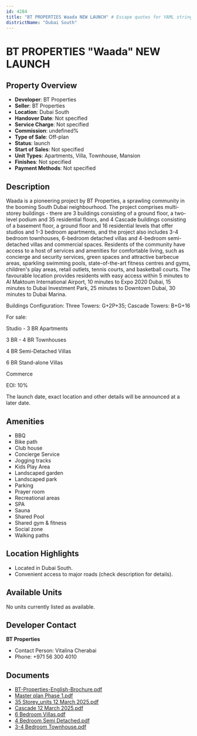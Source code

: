 ```yaml
---
id: 4284
title: "BT PROPERTIES Waada NEW LAUNCH" # Escape quotes for YAML string
districtName: "Dubai South"
---
```


# BT PROPERTIES "Waada" NEW LAUNCH

## Property Overview
- **Developer**: BT Properties
- **Seller**: BT Properties
- **Location**: Dubai South
- **Handover Date**: Not specified
- **Service Charge**: Not specified
- **Commission**: undefined%
- **Type of Sale**: Off-plan
- **Status**: launch
- **Start of Sales**: Not specified
- **Unit Types**: Apartments, Villa, Townhouse, Mansion
- **Finishes**: Not specified
- **Payment Methods**: Not specified

## Description
Waada is a pioneering project by BT Properties, a sprawling community in the booming South Dubai neighbourhood. The project comprises multi-storey buildings - there are 3 buildings consisting of a ground floor, a two-level podium and 35 residential floors, and 4 Cascade buildings consisting of a basement floor, a ground floor and 16 residential levels that offer studios and 1-3 bedroom apartments, and the project also includes 3-4 bedroom townhouses, 6-bedroom detached villas and 4-bedroom semi-detached villas and commercial spaces. Residents of the community have access to a host of services and amenities for comfortable living, such as concierge and security services, green spaces and attractive barbecue areas, sparkling swimming pools, state-of-the-art fitness centres and gyms, children's play areas, retail outlets, tennis courts, and basketball courts. The favourable location provides residents with easy access within 5 minutes to Al Maktoum International Airport, 10 minutes to Expo 2020 Dubai, 15 minutes to Dubai Investment Park, 25 minutes to Downtown Dubai, 30 minutes to Dubai Marina.

Buildings Configuration: Three Towers: G+2P+35; Cascade Towers: B+G+16

For sale:

Studio - 3 BR Apartments

3 BR - 4 BR Townhouses

4 BR Semi-Detached Villas

6 BR Stand-alone Villas

Commerce

EOI: 10%

The launch date, exact location and other details will be announced at a later date.

## Amenities
- BBQ
- Bike path
- Club house
- Concierge Service
- Jogging tracks
- Kids Play Area
- Landscaped garden
- Landscaped park
- Parking
- Prayer room
- Recreational areas
- SPA
- Sauna
- Shared Pool
- Shared gym & fitness
- Social zone
- Walking paths

## Location Highlights
- Located in Dubai South.
- Convenient access to major roads (check description for details).

## Available Units
No units currently listed as available.

## Developer Contact
**BT Properties**
- Contact Person: Vitalina Cherabai
- Phone: +971 56 300 4010

## Documents
- [BT-Properties-English-Brochure.pdf](https://cdn.geniemap.net/2025/02/02/OVhgHv55nUmkPxoX2rDgorzVGvXzsMEXJYruC2d7.pdf)
- [Master plan Phase 1.pdf](https://cdn.geniemap.net/2025/04/07/W5CIxZTAz9OpIUI0F7bpJAv1QWDetL5ugaQCw72n.pdf)
- [35 Storey_units 12 March 2025.pdf](https://cdn.geniemap.net/2025/04/08/rwv0sRjykyEthWLFq4JDZ3SgkYOJHYISkkABbN8Z.pdf)
- [Cascade 12 March 2025.pdf](https://cdn.geniemap.net/2025/04/08/3ZFnbOFJHR6k6INtpa4PZ8VZkbHmA1OmGk8V90R8.pdf)
- [6 Bedroom Villas.pdf](https://cdn.geniemap.net/2025/04/08/dVURbgQV6e78twqAiaRz1pWpr5XRQ8llcZOlZIXl.pdf)
- [4 Bedroom Semi Detached.pdf](https://cdn.geniemap.net/2025/04/08/O68UiZON0ZqItAPgLt8ekdFqBt1uu2GKREf93q8p.pdf)
- [3-4 Bedroom Townhouse.pdf](https://cdn.geniemap.net/2025/04/08/juiitQGF9w6VSDZHKwkB2hhMgqn1CZ2sqCEBOHd8.pdf)
